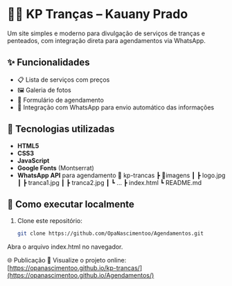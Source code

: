 # 💇‍♀️ KP Tranças – Kauany Prado

Um site simples e moderno para divulgação de serviços de tranças e penteados, com integração direta para agendamentos via WhatsApp.

## ✨ Funcionalidades
- 📋 Lista de serviços com preços
- 🖼️ Galeria de fotos
- 📅 Formulário de agendamento
- 📲 Integração com WhatsApp para envio automático das informações

## 🚀 Tecnologias utilizadas
- **HTML5**
- **CSS3**
- **JavaScript**
- **Google Fonts** (Montserrat)
- **WhatsApp API** para agendamento
📂 kp-trancas
┣ 📂imagens
 ┃ ┣ logo.jpg
 ┃ ┣ tranca1.jpg
 ┃ ┣ tranca2.jpg
┃ ┗ ... ┣ index.html
┗ README.md



## 🔧 Como executar localmente
1. Clone este repositório:
   ```bash
   git clone https://github.com/OpaNascimentoo/Agendamentos.git

Abra o arquivo index.html no navegador.

🌐 Publicação
🔗 Visualize o projeto online: [https://opanascimentoo.github.io/kp-trancas/](https://opanascimentoo.github.io/Agendamentos/)
